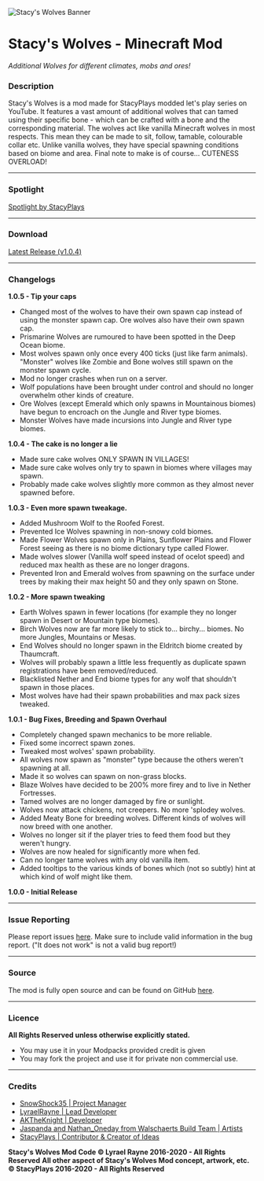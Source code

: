 ![Stacy's Wolves Banner](http://media-elerium.cursecdn.com/attachments/35/546/stacyswolves.png)
# Stacy's Wolves - Minecraft Mod
*Additional Wolves for different climates, mobs and ores!*

### Description

Stacy's Wolves is a mod made for StacyPlays modded let's play series on YouTube. It features a vast amount of additional wolves that can tamed using their specific bone - which can be crafted with a bone and the corresponding material. The wolves act like vanilla Minecraft wolves in most respects. This mean they can be made to sit, follow, tamable, colourable collar etc.  Unlike vanilla wolves, they have special spawning conditions based on biome and area. Final note to make is of course... CUTENESS OVERLOAD!

*****

### Spotlight

[Spotlight by StacyPlays](https://youtu.be/LraIyWTkicQ)

*****

### Download

[Latest Release (v1.0.4)](http://curse.com/mc-mods/minecraft/244308-stacys-wolves/2296454)

*****

### Changelogs

**1.0.5 - Tip your caps**
* Changed most of the wolves to have their own spawn cap instead of using the monster spawn cap. Ore wolves also have their own spawn cap.
* Prismarine Wolves are rumoured to have been spotted in the Deep Ocean biome.
* Most wolves spawn only once every 400 ticks (just like farm animals). "Monster" wolves like Zombie and Bone wolves still spawn on the monster spawn cycle.
* Mod no longer crashes when run on a server.
* Wolf populations have been brought under control and should no longer overwhelm other kinds of creature.
* Ore Wolves (except Emerald which only spawns in Mountainous biomes) have begun to encroach on the Jungle and River type biomes.
* Monster Wolves have made incursions into Jungle and River type biomes.

**1.0.4 - The cake is no longer a lie**

* Made sure cake wolves ONLY SPAWN IN VILLAGES!
* Made sure cake wolves only try to spawn in biomes where villages may spawn.
* Probably made cake wolves slightly more common as they almost never spawned before.

**1.0.3 - Even more spawn tweakage.**

* Added Mushroom Wolf to the Roofed Forest.
* Prevented Ice Wolves spawning in non-snowy cold biomes.
* Made Flower Wolves spawn only in Plains, Sunflower Plains and Flower Forest seeing as there is no biome dictionary type called Flower.
* Made wolves slower (Vanilla wolf speed instead of ocelot speed) and reduced max health as these are no longer dragons.
* Prevented Iron and Emerald wolves from spawning on the surface under trees by making their max height 50 and they only spawn on Stone.

**1.0.2 - More spawn tweaking**

* Earth Wolves spawn in fewer locations (for example they no longer spawn in Desert or Mountain type biomes).
* Birch Wolves now are far more likely to stick to... birchy... biomes. No more Jungles, Mountains or Mesas.
* End Wolves should no longer spawn in the Eldritch biome created by Thaumcraft.
* Wolves will probably spawn a little less frequently as duplicate spawn registrations have been removed/reduced.
* Blacklisted Nether and End biome types for any wolf that shouldn't spawn in those places.
* Most wolves have had their spawn probabilities and max pack sizes tweaked.

**1.0.1 - Bug Fixes, Breeding and Spawn Overhaul**

* Completely changed spawn mechanics to be more reliable.
* Fixed some incorrect spawn zones.
* Tweaked most wolves' spawn probability.
* All wolves now spawn as "monster" type because the others weren't spawning at all.
* Made it so wolves can spawn on non-grass blocks.
* Blaze Wolves have decided to be 200% more firey and to live in Nether Fortresses.
* Tamed wolves are no longer damaged by fire or sunlight.
* Wolves now attack chickens, not creepers. No more 'splodey wolves.
* Added Meaty Bone for breeding wolves. Different kinds of wolves will now breed with one another.
* Wolves no longer sit if the player tries to feed them food but they weren't hungry.
* Wolves are now healed for significantly more when fed.
* Can no longer tame wolves with any old vanilla item.
* Added tooltips to the various kinds of bones which (not so subtly) hint at which kind of wolf might like them.

**1.0.0 - Initial Release**

*****

### Issue Reporting

Please report issues [here](https://github.com/LyraelRayne/StacysWolves/issues). Make sure to include valid information in the bug report. ("It does not work" is not a valid bug report!)

*****

### Source

The mod is fully open source and can be found on GitHub [here](https://github.com/LyraelRayne/StacysWolves).

*****

### Licence

**All Rights Reserved unless otherwise explicitly stated.**

* You may use it in your Modpacks provided credit is given
* You may fork the project and use it for private non commercial use.

*****

### Credits

* [SnowShock35 | Project Manager](https://twitter.com/snowshock35)
* [LyraelRayne | Lead Developer](https://minecraft.curseforge.com/members/Lyrael_Rayne)
* [AKTheKnight | Developer](https://twitter.com/aktheknight)
* [Jaspanda and Nathan_Oneday from Walschaerts Build Team | Artists](https://www.youtube.com/user/WalschaertsBuilds)
* [StacyPlays | Contributor & Creator of Ideas ](https://youtube.com/user/stacyplays)

**Stacy's Wolves Mod Code © Lyrael Rayne 2016-2020 - All Rights Reserved**
**All other aspect of Stacy's Wolves Mod concept, artwork, etc. © StacyPlays 2016-2020 - All Rights Reserved**

